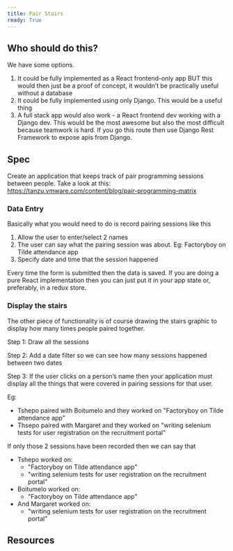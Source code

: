 ```yaml
---
title: Pair Stairs
ready: True
---
```


## Who should do this?

We have some options.

1. It could be fully implemented as a React frontend-only app BUT this would then just be a proof of concept, it wouldn’t be practically useful without a database
2. It could be fully implemented using only Django. This would be a useful thing
3. A full stack app would also work - a React frontend dev working with a Django dev. This would be the most awesome but also the most difficult because teamwork is hard. If you go this route then use Django Rest Framework to expose apis from Django.

## Spec

Create an application that keeps track of pair programming sessions between people. Take a look at this: https://tanzu.vmware.com/content/blog/pair-programming-matrix

### Data Entry

Basically what you would need to do is record pairing sessions like this

1. Allow the user to enter/select 2 names
2. The user can say what the pairing session was about. Eg: Factoryboy on Tilde attendance app
3. Specify date and time that the session happened

Every time the form is submitted then the data is saved. If you are doing a pure React implementation then you can just put it in your app state or, preferably, in a redux store.

### Display the stairs

The other piece of functionality is of course drawing the stairs graphic to display how many times people paired together.

Step 1: Draw all the sessions

Step 2: Add a date filter so we can see how many sessions happened between two dates

Step 3: If the user clicks on a person’s name then your application must display all the things that were covered in pairing sessions for that user.

Eg:

- Tshepo paired with Boitumelo and they worked on "Factoryboy on Tilde attendance app"
- Thsepo paired with Margaret and they worked on "writing selenium tests for user registration on the recruitment portal"

If only those 2 sessions have been recorded then we can say that

- Tshepo worked on:
  - "Factoryboy on Tilde attendance app"
  - "writing selenium tests for user registration on the recruitment portal"
- Boitumelo worked on:
  - "Factoryboy on Tilde attendance app"
- And Margaret worked on:
  - "writing selenium tests for user registration on the recruitment portal"

## Resources
